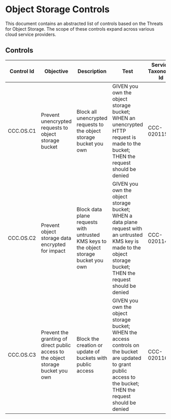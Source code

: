 # Object Storage Controls

This document contains an abstracted list of controls based on the Threats for Object Storage. The scope of these controls expand across various cloud service providers.

## Controls

| Control Id | Objective                                                                         | Description                                                                            | Test                                                                                                                                                                 | Service Taxonomy Id | NIST CSF | MITRE ATT&CK Mitigations                             | Threats   |
| ---------- | --------------------------------------------------------------------------------- | -------------------------------------------------------------------------------------- | -------------------------------------------------------------------------------------------------------------------------------------------------------------------- | ------------------- | -------- | ---------------------------------------------------- | --------- |
| CCC.OS.C1  | Prevent unencrypted requests to object storage bucket                             | Block all unencrypted requests to the object storage bucket you own                    | GIVEN you own the object storage bucket; WHEN an unencrypted HTTP request is made to the bucket; THEN the request should be denied                                   | CCC-020115          | Protect  | [M1041](https://attack.mitre.org/mitigations/M1041)  | CCC.OS.T1 |
| CCC.OS.C2  | Prevent object storage data encrypted for impact                                  | Block data plane requests with untrusted KMS keys to the object storage bucket you own | GIVEN you own the object storage bucket; WHEN a data plane request with an untrusted KMS key is made to the object storage bucket; THEN the request should be denied | CCC-020114          | Protect  | None                                                 | CCC.OS.T2 |
| CCC.OS.C3  | Prevent the granting of direct public access to the object storage bucket you own | Block the creation or update of buckets with public access                             | GIVEN you own the object storage bucket; WHEN the access controls on the bucket are updated to grant public access to the bucket; THEN the request should be denied  | CCC-020116          | Protect  | [M1022](https://attack.mitre.org/mitigations/M1022/) | CCC.OS.T3 |
